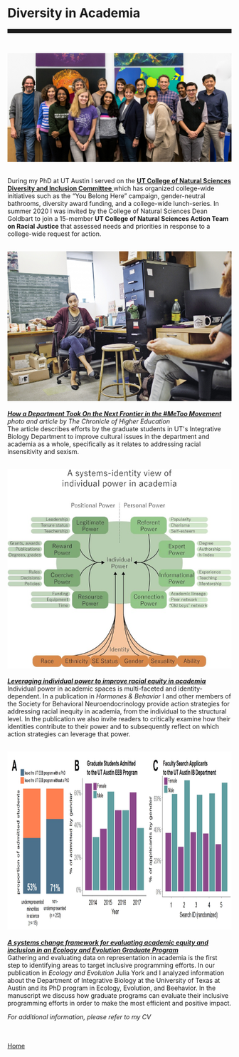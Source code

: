 <body>
		
<div class="container">
<div class="blurb">
<h1>Diversity in Academia</h1>
<hr style="height:9px;color:#84949B"><br>
	

<img src="/images/CNSdiversity.jpg"> <br><br>


During my PhD at UT Austin I served on the <a href="https://cns.utexas.edu/diversity/d-i-committee"> <b> UT College of Natural Sciences Diversity and Inclusion Committee</b> </a> which has organized college-wide initiatives such as the “You Belong Here” campaign, gender-neutral bathrooms, diversity award funding, and a college-wide lunch-series. In summer 2020 I was invited by the College of Natural Sciences Dean Goldbart to join a 15-member <b> UT College of Natural Sciences Action Team on Racial Justice</b> that assessed needs and priorities in response to a college-wide request for action.<br><br>

<img src="/images/chronicle1.jpg"> <br><br>
<a href="https://www.chronicle.com/article/How-a-Department-Took-On-the/245050"><i><b>How a Department Took On the Next Frontier in the #MeToo Movement</b></i></a> <br><i>photo and article by The Chronicle of Higher Education</i><br>
The article describes efforts by the graduate students in UT's Integrative Biology Department to improve cultural issues in the department and academia as a whole, specifically as it relates to addressing racial insensitivity and sexism. <br><br>

<img src="/images/systemchange.jpg"> <br><br>
<a href="https://www.sciencedirect.com/science/article/pii/S0018506X23000569"><i><b>Leveraging individual power to improve racial equity in academia</b></i></a>
<br>Individual power in academic spaces is multi-faceted and identity-dependent. In a publication in <i> Hormones & Behavior </i> I and other members of the Society for Behavioral Neuroendocrinology provide action strategies for addressing racial inequity in academia, from the individual to the structural level. In the publication we also invite readers to critically examine how their identities contribute to their power and to subsequently reflect on which action strategies can leverage that power. <br><br>

<img src="/images/diversity1.jpg" height="400"> <br><br>
<a href="https://onlinelibrary.wiley.com/doi/full/10.1002/ece3.6817"><i><b>A systems change framework for evaluating academic equity and inclusion in an Ecology and Evolution Graduate Program</b></i></a><br>
Gathering and evaluating data on representation in academia is the first step to identifying areas to target inclusive programming efforts. In our publication in <i> Ecology and Evolution </i> Julia York and I analyzed information about the Department of Integrative Biology at the University of Texas at Austin and its PhD program in Ecology, Evolution, and Beehavior. In the manuscript we discuss how graduate programs can evaluate their inclusive programming efforts in order to make the most efficient and positive impact. <br>


 <i>For additional information, please refer to my CV</i>

<br><br><a href="../">Home</a>
